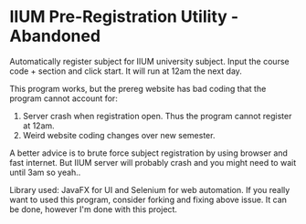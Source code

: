 # IIUM Pre-Registration Utility - Abandoned


Automatically register subject for IIUM university subject. Input the course code + section and click start. 
It will run at 12am the next day.

This program works, but the prereg website has bad coding that the program cannot account for:
  1. Server crash when registration open. Thus the program cannot register at 12am.
  2. Weird website coding changes over new semester.

A better advice is to brute force subject registration by using browser and fast internet. But IIUM server will probably crash and you might need to wait until 3am so yeah.. 

Library used: JavaFX for UI and Selenium for web automation.
If you really want to used this program, consider forking and fixing above issue. It can be done, however I'm done with this project.
